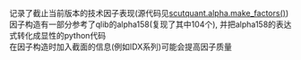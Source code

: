 记录了截止当前版本的技术因子表现(源代码见[scutquant.alpha.make_factors()](https://github.com/HaoningChen/ScutQuant/blob/main/scutquant/alpha.py))  
因子构造有一部分参考了qlib的alpha158(复现了其中104个), 并把alpha158的表达式转化成显性的python代码  
在因子构造时加入截面的信息(例如IDX系列)可能会提高因子质量
